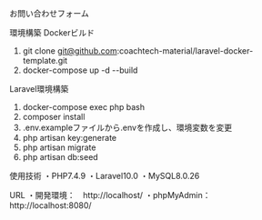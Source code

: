 お問い合わせフォーム

環境構築
Dockerビルド
1. git clone git@github.com:coachtech-material/laravel-docker-template.git
2. docker-compose up -d --build

Laravel環境構築
1. docker-compose exec php bash
2. composer install
3. .env.exampleファイルから.envを作成し、環境変数を変更
4. php artisan key:generate
5. php artisan migrate
6. php artisan db:seed

使用技術
・PHP7.4.9
・Laravel10.0
・MySQL8.0.26

URL
・開発環境：　http://localhost/
・phpMyAdmin：　http://localhost:8080/